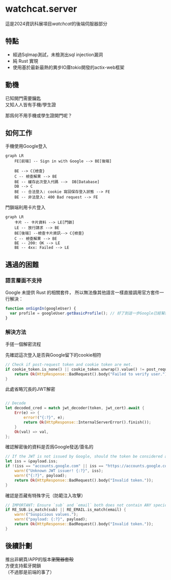 # watchcat.server

這是2024資訊科展項目*watchcat*的後端伺服器部分

## 特點
- 經過Sqlmap測試，未檢測出sql injection漏洞
- 純 Rust 實現
- 使用基於最新最熱的異步IO庫tokio開發的actix-web框架

## 動機

已知開門需要鑰匙  
又知人人皆有手機/學生證

那爲何不用手機或學生證開門呢？

## 如何工作

手機使用Google登入

``` mermaid
graph LR
    FE[前端] -- Sign in with Google --> BE[後端]

    BE --> C{檢查}
    C -- 檢查解果 --> BE
    BE -- 緩存此次登入代碼 -->  DB[Database]
    DB --> C
    BE -- 合法登入: cookie 寫回保存登入狀態 --> FE
    BE -- 非法登入: 400 Bad request --> FE

```

門鎖端利用卡片登入
```mermaid
graph LR
    卡片 -- 卡片資料 --> LE[門鎖]
    LE -- 放行請求 --> BE
    BE[後端] --檢查卡片資訊--> C{檢查}
    C -- 檢查解果 --> BE
    BE -- 200: OK --> LE
    BE -- 4xx: Failed --> LE
```


## 遇過的困難

### 語言層面不支持

Google 未提供 Rust 的相關套件，
所以無法像其他語言一樣直接調用官方套件一行解決：

```javascript
function onSignIn(googleUser) {
  var profile = googleUser.getBasicProfile(); // 好了到這一步Google已經幫你把東西弄好了
}
```
### 解決方法
手搓一個解密流程


先確認這次登入是否與Google留下的cookie相符
```rust
// Check if post-request token and cookie token are met.
if cookie_token.is_none() || cookie_token.unwrap().value() != post_request_token {
    return Ok(HttpResponse::BadRequest().body("Failed to verify user."));
}

```

此處省略冗長的JWT解密
```rust

// Decode
let decoded_cred = match jwt_decoder(token, jwt_cert).await {
    Err(e) => {
        error!("{:?}", e);
        return Ok(HttpResponse::InternalServerError().finish());
    }
    Ok(val) => val,
};
```

確認解密後的資料是否爲Google發送/簽名的
```rust
// If the JWT is not issued by Google, should the token be considered as forged by others? 🤔
let iss = &payload.iss;
if !(iss == "accounts.google.com" || iss == "https://accounts.google.com") {
    warn!("Unknown JWT issuer! {:?}", iss);
    warn!("{:?}", payload);
    return Ok(HttpResponse::BadRequest().body("Invalid token."));
}
```


確認是否藏有特殊字元（防範注入攻擊）
```rust
// IMPORTANT: Ensure `sub` and `email` both does not contain ANY specical characters.
if RE_SUB.is_match(sub) || RE_EMAIL.is_match(email) {
    warn!("Suspicious values.");
    warn!("payload: {:?}", payload);
    return Ok(HttpResponse::BadRequest().body("Invalid token."));
}
```

## 後續計劃

推出非網頁/APP的版本~~瀏覽器套殼~~  
方便支持藍牙開鎖  
（不過那是前端的事了）
